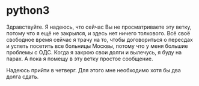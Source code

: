 # python3
Здравствуйте. Я надеюсь, что сейчас Вы не просматриваете эту ветку, потому что я ещё не закрылся, и здесь нет ничего толкового. Всё своё свободное время сейчас я трачу на то, чтобы договориться о пересдах и успеть посетить все больницы Москвы, потому что у меня большие проблемы с ОДС.
Когда я закрою свои долги и вылечусь, я буду на парах. А пока я помещу в эту ветку простое сообщение.

Надеюсь прийти в четверг. Для этого мне необходимо хотя бы два долга сдать.
